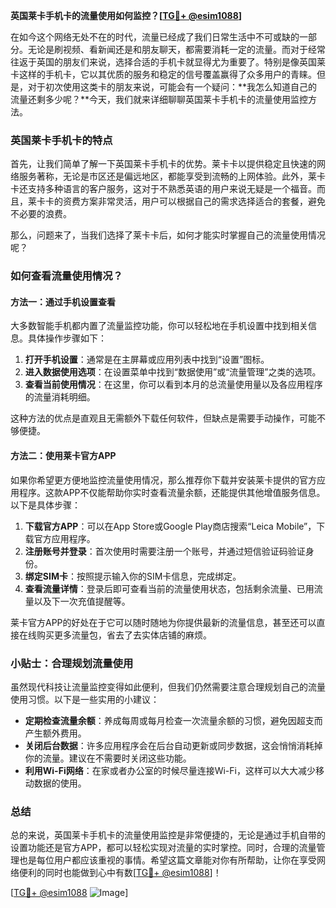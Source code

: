 **英国莱卡手机卡的流量使用如何监控？[[TG💪+ @esim1088](https://t.me/s/esim1088)]**

在如今这个网络无处不在的时代，流量已经成了我们日常生活中不可或缺的一部分。无论是刷视频、看新闻还是和朋友聊天，都需要消耗一定的流量。而对于经常往返于英国的朋友们来说，选择合适的手机卡就显得尤为重要了。特别是像英国莱卡这样的手机卡，它以其优质的服务和稳定的信号覆盖赢得了众多用户的青睐。但是，对于初次使用这类卡的朋友来说，可能会有一个疑问：**我怎么知道自己的流量还剩多少呢？**今天，我们就来详细聊聊英国莱卡手机卡的流量使用监控方法。

### 英国莱卡手机卡的特点

首先，让我们简单了解一下英国莱卡手机卡的优势。莱卡卡以提供稳定且快速的网络服务著称，无论是市区还是偏远地区，都能享受到流畅的上网体验。此外，莱卡卡还支持多种语言的客户服务，这对于不熟悉英语的用户来说无疑是一个福音。而且，莱卡卡的资费方案非常灵活，用户可以根据自己的需求选择适合的套餐，避免不必要的浪费。

那么，问题来了，当我们选择了莱卡卡后，如何才能实时掌握自己的流量使用情况呢？

### 如何查看流量使用情况？

#### 方法一：通过手机设置查看

大多数智能手机都内置了流量监控功能，你可以轻松地在手机设置中找到相关信息。具体操作步骤如下：

1. **打开手机设置**：通常是在主屏幕或应用列表中找到“设置”图标。
2. **进入数据使用选项**：在设置菜单中找到“数据使用”或“流量管理”之类的选项。
3. **查看当前使用情况**：在这里，你可以看到本月的总流量使用量以及各应用程序的流量消耗明细。

这种方法的优点是直观且无需额外下载任何软件，但缺点是需要手动操作，可能不够便捷。

#### 方法二：使用莱卡官方APP

如果你希望更方便地监控流量使用情况，那么推荐你下载并安装莱卡提供的官方应用程序。这款APP不仅能帮助你实时查看流量余额，还能提供其他增值服务信息。以下是具体步骤：

1. **下载官方APP**：可以在App Store或Google Play商店搜索“Leica Mobile”，下载官方应用程序。
2. **注册账号并登录**：首次使用时需要注册一个账号，并通过短信验证码验证身份。
3. **绑定SIM卡**：按照提示输入你的SIM卡信息，完成绑定。
4. **查看流量详情**：登录后即可查看当前的流量使用状态，包括剩余流量、已用流量以及下一次充值提醒等。

莱卡官方APP的好处在于它可以随时随地为你提供最新的流量信息，甚至还可以直接在线购买更多流量包，省去了去实体店铺的麻烦。

### 小贴士：合理规划流量使用

虽然现代科技让流量监控变得如此便利，但我们仍然需要注意合理规划自己的流量使用习惯。以下是一些实用的小建议：

- **定期检查流量余额**：养成每周或每月检查一次流量余额的习惯，避免因超支而产生额外费用。
- **关闭后台数据**：许多应用程序会在后台自动更新或同步数据，这会悄悄消耗掉你的流量。建议在不需要时关闭这些功能。
- **利用Wi-Fi网络**：在家或者办公室的时候尽量连接Wi-Fi，这样可以大大减少移动数据的使用。

### 总结

总的来说，英国莱卡手机卡的流量使用监控是非常便捷的，无论是通过手机自带的设置功能还是官方APP，都可以轻松实现对流量的实时掌控。同时，合理的流量管理也是每位用户都应该重视的事情。希望这篇文章能对你有所帮助，让你在享受网络便利的同时也能做到心中有数[[TG💪+ @esim1088](https://t.me/s/esim1088)]！

[[TG💪+ @esim1088](https://t.me/s/esim1088) ![Image](https://i.postimg.cc/4NQfJmqS/Snipaste-2025-05-13-00-14-12.png)]